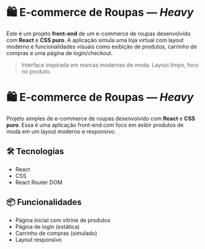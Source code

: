 # 🛍️ E-commerce de Roupas — *Heavy*

Este é um projeto **front-end** de um e-commerce de roupas desenvolvido com **React** e **CSS puro**. A aplicação simula uma loja virtual com layout moderno e funcionalidades visuais como exibição de produtos, carrinho de compras e uma página de login/checkout.

> Interface inspirada em marcas modernas de moda. Layout limpo, foco no produto.

# 🛍️ E-commerce de Roupas — *Heavy*

Projeto simples de e-commerce de roupas desenvolvido com **React** e **CSS puro**. Essa é uma aplicação front-end com foco em exibir produtos de moda em um layout moderno e responsivo.

## 🛠️ Tecnologias

- React
- CSS
- React Router DOM

## 📦 Funcionalidades

- Página inicial com vitrine de produtos
- Página de login (estática)
- Carrinho de compras (simulado)
- Layout responsivo
